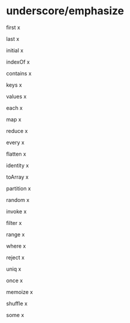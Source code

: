 # underscore/emphasize

first x 

last x

initial x

indexOf x

contains x

keys x

values x

each x

map x

reduce x

every x

flatten x

identity x

toArray x

partition x

random x

invoke x

filter x

range x

where x

reject x

uniq x

once x

memoize x

shuffle x

some x